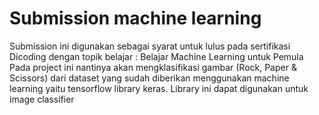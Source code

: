 # Submission machine learning
Submission ini digunakan sebagai syarat untuk lulus pada sertifikasi Dicoding dengan topik belajar : Belajar Machine Learning untuk Pemula
Pada project ini nantinya akan mengklasifikasi gambar (Rock, Paper & Scissors) dari dataset yang sudah diberikan menggunakan machine learning yaitu tensorflow library keras. Library ini dapat digunakan untuk image classifier
